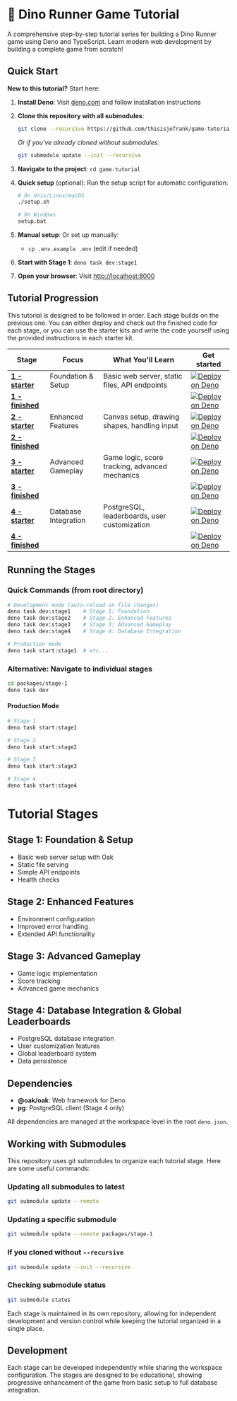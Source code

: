 # 🦕 Dino Runner Game Tutorial

A comprehensive step-by-step tutorial series for building a Dino Runner game
using Deno and TypeScript. Learn modern web development by building a complete
game from scratch!

## Quick Start

**New to this tutorial?** Start here:

1. **Install Deno**: Visit [deno.com](https://deno.com/) and follow installation
   instructions
2. **Clone this repository with all submodules**:

   ```bash
   git clone --recursive https://github.com/thisisjofrank/game-tutorial.git
   ```

   _Or if you've already cloned without submodules:_

   ```bash
   git submodule update --init --recursive
   ```

3. **Navigate to the project**: `cd game-tutorial`
4. **Quick setup** (optional): Run the setup script for automatic configuration:

   ```bash
   # On Unix/Linux/macOS
   ./setup.sh

   # On Windows
   setup.bat
   ```

5. **Manual setup**: Or set up manually:
   - `cp .env.example .env` (edit if needed)
6. **Start with Stage 1**: `deno task dev:stage1`
7. **Open your browser**: Visit [http://localhost:8000](http://localhost:8000)

## Tutorial Progression

This tutorial is designed to be followed in order. Each stage builds on the
previous one. You can either deploy and check out the finished code for each
stage, or you can use the starter kits and write the code yourself using the
provided instructions in each starter kit.

| Stage                                                                             | Focus                | What You'll Learn                              | Get started                                                                                                                                                          |
| --------------------------------------------------------------------------------- | -------------------- | ---------------------------------------------- | -------------------------------------------------------------------------------------------------------------------------------------------------------------------- |
| **[1 - starter](https://github.com/thisisjofrank/game-tutorial-stage-1-starter)** | Foundation & Setup   | Basic web server, static files, API endpoints  | [![Deploy on Deno](https://deno.com/button)](https://app.deno.com/new?clone=https://github.com/thisisjofrank/game-tutorial-stage-1-starter.git&install=deno+install) |
| **[1 - finished](https://github.com/thisisjofrank/game-tutorial-stage-1)**        |                      |                                                | [![Deploy on Deno](https://deno.com/button)](https://app.deno.com/new?clone=https://github.com/thisisjofrank/game-tutorial-stage-1.git&install=deno+install)         |
| **[2 - starter](https://github.com/thisisjofrank/game-tutorial-stage-2-starter)** | Enhanced Features    | Canvas setup, drawing shapes, handling input   | [![Deploy on Deno](https://deno.com/button)](https://app.deno.com/new?clone=https://github.com/thisisjofrank/game-tutorial-stage-2-starter.git&install=deno+install) |
| **[2 - finished](https://github.com/thisisjofrank/game-tutorial-stage-2)**        |                      |                                                | [![Deploy on Deno](https://deno.com/button)](https://app.deno.com/new?clone=https://github.com/thisisjofrank/game-tutorial-stage-2.git&install=deno+install)         |
| **[3 - starter](https://github.com/thisisjofrank/game-tutorial-stage-3-starter)** | Advanced Gameplay    | Game logic, score tracking, advanced mechanics | [![Deploy on Deno](https://deno.com/button)](https://app.deno.com/new?clone=https://github.com/thisisjofrank/game-tutorial-stage-3-starter.git&install=deno+install) |
| **[3 - finished](https://github.com/thisisjofrank/game-tutorial-stage-3)**        |                      |                                                | [![Deploy on Deno](https://deno.com/button)](https://app.deno.com/new?clone=https://github.com/thisisjofrank/game-tutorial-stage-3.git&install=deno+install)         |
| **[4 - starter](https://github.com/thisisjofrank/game-tutorial-stage-4-starter)** | Database Integration | PostgreSQL, leaderboards, user customization   | [![Deploy on Deno](https://deno.com/button)](https://app.deno.com/new?clone=https://github.com/thisisjofrank/game-tutorial-stage-4.git&install=deno+install)         |
| **[4 - finished](https://github.com/thisisjofrank/game-tutorial-stage-4)**        |                      |                                                | [![Deploy on Deno](https://deno.com/button)](https://app.deno.com/new?clone=https://github.com/thisisjofrank/game-tutorial-stage-4.git&install=deno+install)         |

## Running the Stages

### Quick Commands (from root directory)

```bash
# Development mode (auto-reload on file changes)
deno task dev:stage1    # Stage 1: Foundation
deno task dev:stage2    # Stage 2: Enhanced Features  
deno task dev:stage3    # Stage 3: Advanced Gameplay
deno task dev:stage4    # Stage 4: Database Integration

# Production mode
deno task start:stage1  # etc...
```

### Alternative: Navigate to individual stages

```bash
cd packages/stage-1
deno task dev
```

#### Production Mode

```bash
# Stage 1
deno task start:stage1

# Stage 2
deno task start:stage2

# Stage 3
deno task start:stage3

# Stage 4
deno task start:stage4
```

# Tutorial Stages

## Stage 1: Foundation & Setup

- Basic web server setup with Oak
- Static file serving
- Simple API endpoints
- Health checks

## Stage 2: Enhanced Features

- Environment configuration
- Improved error handling
- Extended API functionality

## Stage 3: Advanced Gameplay

- Game logic implementation
- Score tracking
- Advanced game mechanics

## Stage 4: Database Integration & Global Leaderboards

- PostgreSQL database integration
- User customization features
- Global leaderboard system
- Data persistence

## Dependencies

- **@oak/oak**: Web framework for Deno
- **pg**: PostgreSQL client (Stage 4 only)

All dependencies are managed at the workspace level in the root `deno.json`.

## Working with Submodules

This repository uses git submodules to organize each tutorial stage. Here are
some useful commands:

### Updating all submodules to latest

```bash
git submodule update --remote
```

### Updating a specific submodule

```bash
git submodule update --remote packages/stage-1
```

### If you cloned without `--recursive`

```bash
git submodule update --init --recursive
```

### Checking submodule status

```bash
git submodule status
```

Each stage is maintained in its own repository, allowing for independent
development and version control while keeping the tutorial organized in a single
place.

## Development

Each stage can be developed independently while sharing the workspace
configuration. The stages are designed to be educational, showing progressive
enhancement of the game from basic setup to full database integration.
